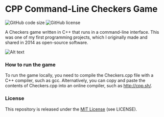 # CPP Command-Line Checkers Game
![GitHub code size](https://img.shields.io/github/languages/code-size/christopher-boustros/CPP-Command-Line-Checkers-Game "Code size")
![GitHub license](https://img.shields.io/github/license/christopher-boustros/CPP-Command-Line-Checkers-Game "License")

A Checkers game written in C++ that runs in a command-line interface. This was one of my first programming projects, which I originally made and shared in 2014 as open-source software.

![Alt text](/Screenshot.png?raw=true "Screenshot")

### How to run the game

To run the game locally, you need to compile the Checkers.cpp file with a C++ compiler, such as gcc. Alternatively, you can copy and paste the contents of Checkers.cpp into an online compiler, such as http://cpp.sh/.

### License

This repository is released under the [MIT License](https://opensource.org/licenses/MIT) (see LICENSE).
